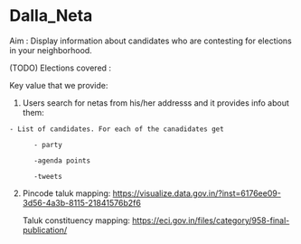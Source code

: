 # Dalla_Neta

Aim : Display information about candidates who are contesting for elections in your neighborhood.

(TODO) Elections covered : 


Key value that we provide:

  1. Users search for netas from his/her addresss and it provides info about them:
  
    - List of candidates. For each of the canadidates get 
    
          - party
          
          -agenda points
          
          -tweets
          
  2.  Pincode taluk mapping: https://visualize.data.gov.in/?inst=6176ee09-3d56-4a3b-8115-21841576b2f6
  
      Taluk constituency mapping: https://eci.gov.in/files/category/958-final-publication/
